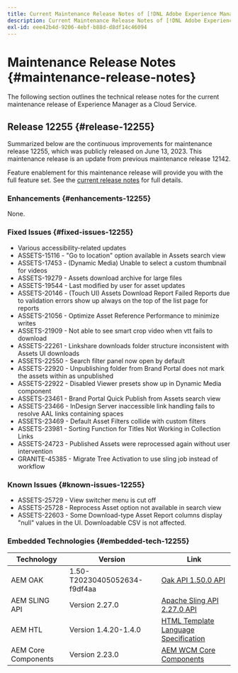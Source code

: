 ```yaml
---
title: Current Maintenance Release Notes of [!DNL Adobe Experience Manager] as a Cloud Service.
description: Current Maintenance Release Notes of [!DNL Adobe Experience Manager] as a Cloud Service.
exl-id: eee42b4d-9206-4ebf-b88d-d8df14c46094
---
```

# Maintenance Release Notes {#maintenance-release-notes}

The following section outlines the technical release notes for the current maintenance release of Experience Manager as a Cloud Service.

## Release 12255 {#release-12255}
 
Summarized below are the continuous improvements for maintenance release 12255, which was publicly released on June 13, 2023. This maintenance release is an update from previous maintenance release 12142.

Feature enablement for this maintenance release will provide you with the full feature set. See the [current release notes](/help/release-notes/release-notes-cloud/release-notes-current.md) for full details.

### Enhancements {#enhancements-12255}

None.

### Fixed Issues {#fixed-issues-12255}

- Various accessibility-related updates
- ASSETS-15116 - "Go to location" option available in Assets search view 
- ASSETS-17453 - (Dynamic Media) Unable to select a custom thumbnail for videos
- ASSETS-19279 - Assets download archive for large files
- ASSETS-19544 - Last modified by user for asset updates
- ASSETS-20146 - (Touch UI) Assets Download Report Failed Reports due to validation errors show up always on the top of the list page for reports
- ASSETS-21056 - Optimize Asset Reference Performance to minimize writes
- ASSETS-21909 - Not able to see smart crop video when vtt fails to download
- ASSETS-22261 - Linkshare downloads folder structure inconsistent with Assets UI downloads
- ASSETS-22550 - Search filter panel now open by default 
- ASSETS-22920 - Unpublishing folder from Brand Portal does not mark the assets within as unpublished
- ASSETS-22922 - Disabled Viewer presets show up in Dynamic Media component
- ASSETS-23461 - Brand Portal Quick Publish from Assets search view 
- ASSETS-23466 - InDesign Server inaccessible link handling fails to resolve AAL links containing spaces
- ASSETS-23469 - Default Asset Filters collide with custom filters
- ASSETS-23981 - Sorting Function for Titles Not Working in Collection Links
- ASSETS-24723 - Published Assets were reprocessed again without user intervention
- GRANITE-45385 - Migrate Tree Activation to use sling job instead of workflow

### Known Issues {#known-issues-12255}

- ASSETS-25729 - View switcher menu is cut off 
- ASSETS-25728 - Reprocess Asset option not available in search view
- ASSETS-22603 - Some Download-type Asset Report columns display "null" values in the UI. Downloadable CSV is not affected.

### Embedded Technologies {#embedded-tech-12255}

|Technology|Version|Link|
|---|---|---|
|AEM OAK |1.50-T20230405052634-f9df4aa|[Oak API 1.50.0 API](https://www.javadoc.io/doc/org.apache.jackrabbit/oak-api/1.50.0/index.html)| 
|AEM SLING API |Version 2.27.0 |[Apache Sling API 2.27.0 API](https://www.javadoc.io/doc/org.apache.sling/org.apache.sling.api/latest/index.html)|
|AEM HTL|Version 1.4.20-1.4.0 |[HTML Template Language Specification](https://github.com/adobe/htl-spec)|
|AEM Core Components|Version 2.23.0|[AEM WCM Core Components](https://github.com/adobe/aem-core-wcm-components)|

